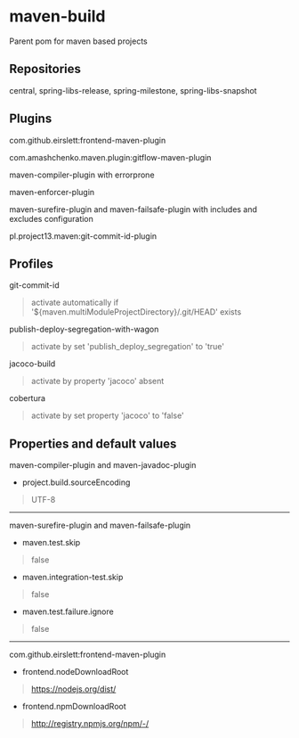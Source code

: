 # maven-build
Parent pom for maven based projects

## Repositories

central, spring-libs-release, spring-milestone, spring-libs-snapshot

## Plugins

com.github.eirslett:frontend-maven-plugin

com.amashchenko.maven.plugin:gitflow-maven-plugin

maven-compiler-plugin with errorprone

maven-enforcer-plugin

maven-surefire-plugin and maven-failsafe-plugin with includes and excludes configuration

pl.project13.maven:git-commit-id-plugin

## Profiles

git-commit-id
> activate automatically if '${maven.multiModuleProjectDirectory}/.git/HEAD' exists

publish-deploy-segregation-with-wagon
> activate by set 'publish_deploy_segregation' to 'true'

jacoco-build
> activate by property 'jacoco' absent

cobertura
> activate by set property 'jacoco' to 'false'

## Properties and default values

maven-compiler-plugin and maven-javadoc-plugin

- project.build.sourceEncoding
> UTF-8

-----

maven-surefire-plugin and maven-failsafe-plugin

- maven.test.skip
> false

- maven.integration-test.skip
> false

- maven.test.failure.ignore
> false

-----

com.github.eirslett:frontend-maven-plugin

- frontend.nodeDownloadRoot
> https://nodejs.org/dist/

- frontend.npmDownloadRoot
> http://registry.npmjs.org/npm/-/
